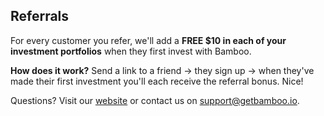 ## Referrals
For every customer you refer, we'll add a **FREE $10 in each of your investment portfolios** when they first invest with Bamboo.

**How does it work?**
Send a link to a friend -> they sign up -> when they've made their first investment you'll each receive the referral bonus. Nice!

Questions? Visit our [website](https://www.getbamboo.io) or contact us on <support@getbamboo.io>.

